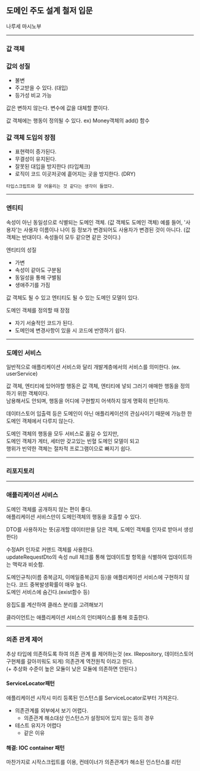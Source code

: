 ## 도메인 주도 설계 철저 입문

나루세 마시노부

---

### 값 객체

### 값의 성질

- 불변
- 주고받을 수 있다. (대입)
- 등가성 비교 가능

값은 변하지 않는다. 변수에 값을 대체할 뿐이다.

값 객체에는 행동이 정의될 수 있다. ex) Money객체의 add() 함수

### 값 객체 도입의 장점

- 표현력이 증가된다.
- 무결성이 유지된다.
- 잘못된 대입을 방지한다 (타입체크)
- 로직이 코드 이곳저곳에 흩어지는 곳을 방지한다. (DRY)

`타입스크립트와 잘 어울리는 것 같다는 생각이 들었다.`

---

### 엔티티

속성이 아닌 동일성으로 식별되는 도메인 객체. (값 객체도 도메인 객체)
예를 들어, '사용자'는 사용자 이름이나 나이 등 정보가 변경되어도 사용자가 변경된 것이 아니다.
(값 객체는 반대이다. 속성들이 모두 같으면 같은 것이다.)

엔티티의 성질

- 가변
- 속성이 같아도 구분됨
- 동일성을 통해 구별됨
- 생애주기를 가짐

값 객체도 될 수 있고 엔티티도 될 수 있는 도메인 모델이 있다.

도메인 객체를 정의할 때 장점

- 자기 서술적인 코드가 된다.
- 도메인에 변경사항이 있을 시 코드에 반영하기 쉽다.

---

### 도메인 서비스

일반적으로 애플리케이션 서비스와 달리 개발계층에서의 서비스를 의미한다. (ex. userService)

값 객체, 엔티티에 있어야할 행동은 값 객체, 엔티티에 넣되 그러기 애매한 행동을 정의하기 위한 객체이다.  
남용해서도 안되며, 행동을 어디에 구현할지 어색하지 않게 명확히 판단하자.

데이터스토어 입출력 등은 도메인이 아닌 애플리케이션의 관심사이기 때문에 가능한 한 도메인 객체에서 다루지 않는다.

도메인 객체의 행동을 모두 서비스로 옮길 수 있지만,  
도메인 객체가 게터, 세터만 갖고있는 빈혈 도메인 모델이 되고  
행위가 빈약한 객체는 절차적 프로그램이으로 빠지기 쉽다.

---

### 리포지토리

---

### 애플리케이션 서비스

도메인 객체를 공개하지 않는 편이 좋다.  
애플리케이션 서비스만이 도메인객체의 행동을 호출할 수 있다.

DTO를 사용하자는 뜻(공개할 데이터만을 담은 객체, 도메인 객체를 인자로 받아서 생성한다)

수정API 인자로 커맨드 객체를 사용한다.  
updateRequestDto의 속성 null 체크를 통해 업데이트할 항목을 식별하여 업데이트하는 맥락과 비슷함.

도메인규칙(이름 중복금지, 이메일중복금지 등)을 애플리케이션 서비스에 구현하지 않는다. 코드 중복발생확률이 매우 높다.  
도메인 서비스에 숨긴다.(exist함수 등)

응집도를 계산하여 클래스 분리를 고려해보기

클라이언트는 애플리케이션 서비스의 인터페이스를 통해 호출한다.

---

### 의존 관계 제어

추상 타입에 의존하도록 하여 의존 관계 를 제어하는것 (ex. IRepository, 데이터스토어 구현체를 갈아끼워도 되게) 의존관계 역전원칙 이라고 한다.  
(+ 추상화 수준이 높은 모듈이 낮은 모듈에 의존하면 안된다.)

#### ServiceLocator패턴

애플리케이션 시작시 미리 등록된 인스턴스를 ServiceLocator로부터 가져온다.

- 의존관계를 외부에서 보기 어렵다.
  - 의존관계 해소대상 인스턴스가 설정되어 있지 않는 등의 경우
- 테스트 유지가 어렵다
  - 같은 이유

#### 해결: IOC container 패턴

마찬가지로 시작스크립트를 이용, 컨테이너가 의존관계가 해소된 인스턴스를 리턴

